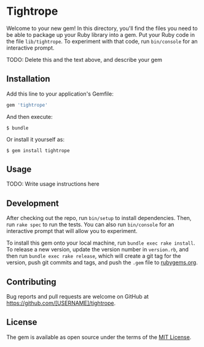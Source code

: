 # Tightrope

Welcome to your new gem! In this directory, you'll find the files you need to be able to package up your Ruby library into a gem. Put your Ruby code in the file `lib/tightrope`. To experiment with that code, run `bin/console` for an interactive prompt.

TODO: Delete this and the text above, and describe your gem

## Installation

Add this line to your application's Gemfile:

```ruby
gem 'tightrope'
```

And then execute:

    $ bundle

Or install it yourself as:

    $ gem install tightrope

## Usage

TODO: Write usage instructions here

## Development

After checking out the repo, run `bin/setup` to install dependencies. Then, run `rake spec` to run the tests. You can also run `bin/console` for an interactive prompt that will allow you to experiment.

To install this gem onto your local machine, run `bundle exec rake install`. To release a new version, update the version number in `version.rb`, and then run `bundle exec rake release`, which will create a git tag for the version, push git commits and tags, and push the `.gem` file to [rubygems.org](https://rubygems.org).

## Contributing

Bug reports and pull requests are welcome on GitHub at https://github.com/[USERNAME]/tightrope.

## License

The gem is available as open source under the terms of the [MIT License](https://opensource.org/licenses/MIT).
